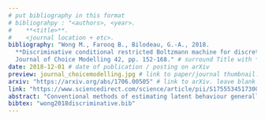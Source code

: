 ```yaml
---
# put bibliography in this format
# bibliograhpy : "<authors>, <year>.
#    **<title>**.
#    <journal location + etc>.
bibliography: "Wong M., Farooq B., Bilodeau, G.-A., 2018.
  **Discriminative conditional restricted Boltzmann machine for discrete choice and latent variable modelling**.
  Journal of Choice Modelling 42, pp. 152-168." # surround Title with **<title>**
date: 2018-12-01 # date of publication / posting on arXiv
preview: journal_choicemodelling.jpg # link to paper/journal thumbnail. leave blank "" if not applicable
arxiv: "https://arxiv.org/abs/1706.00505" # link to arXiv. leave blank "" if not applicable
link: "https://www.sciencedirect.com/science/article/pii/S1755534517300970" # link to journal publication. leave blank "" if not applicable
abstract: "Conventional methods of estimating latent behaviour generally use attitudinal questions which are subjective and these survey questions may not always be available. We hypothesize that an alternative approach such as non-parametric artificial neural networks can be used for latent variable estimation through an undirected graphical models. In this study, we explore the use of generative non-parametric modelling methods to estimate latent variables from prior choice distribution without the conventional use of measurement indicators. A restricted Boltzmann machine is used to represent latent behaviour factors by analyzing the relationship information between the observed choices and explanatory variables. The algorithm is adapted for latent behaviour analysis in discrete choice scenario and we use a graphical approach to evaluate and understand the semantic meaning from estimated parameter vector values. We illustrate our methodology on a financial instrument choice dataset and perform statistical analysis on parameter sensitivity and stability. Our findings show that through non-parametric statistical tests, we can extract useful latent information on the behaviour of latent constructs through machine learning methods and present strong and significant influence on the choice process. Furthermore, our modelling framework shows robustness in input variability through sampling and validation."
bibtex: "wong2018discriminative.bib"
---
```

